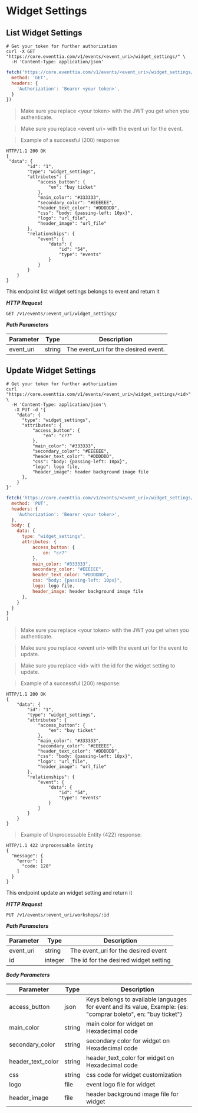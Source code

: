 # Widget Settings

## List Widget Settings

```shell
# Get your token for further authorization
curl -X GET "https://core.eventtia.com/v1/events/<event_uri>/widget_settings/" \
  -H 'Content-Type: application/json'
```

```javascript
fetch('https://core.eventtia.com/v1/events/<event_uri>/widget_settings/', {
  method: 'GET',
  headers: {
    'Authorization': 'Bearer <your token>',
  }
})
```

> Make sure you replace &lt;your token&gt; with the JWT you get when you authenticate. 

> Make sure you replace &lt;event uri&gt; with the event uri for the event.

> Example of a successful (200) response:

```http
HTTP/1.1 200 OK
{
 "data": {
        "id": "1",
        "type": "widget_settings",
        "attributes": {
            "access_button": {
                "en": "buy ticket"
            },
            "main_color": "#333333",
            "secondary_color": "#EEEEEE",
            "header_text_color": "#DDDDDD",
            "css": "body: {passing-left: 10px}",
            "logo": "url_file",
            "header_image": "url_file"
        },
        "relationships": {
            "event": {
                "data": {
                    "id": "54",
                    "type": "events"
                }
            }
        }
    }
}
```

This endpoint list widget settings belongs to event and return it

***HTTP Request***

`GET /v1/events/:event_uri/widget_settings/`

***Path Parameters***

Parameter |  Type   | Description
--------- | ------- | -----------
event_uri | string  | The event_uri for the desired event.

## Update Widget Settings

```shell
# Get your token for further authorization
curl "https://core.eventtia.com/v1/events/<event_uri>/widget_settings/<id>" \
  -H 'Content-Type: application/json'\
   -X PUT -d '{
    "data": {
      "type": "widget_settings",
      "attributes": {
          "access_button": {
              "en": "cr7"
          },
          "main_color": "#333333",
          "secondary_color": "#EEEEEE",
          "header_text_color": "#DDDDDD",
          "css": "body: {passing-left: 10px}",
          "logo": logo file,
          "header_image": header background image file
      },
    }
}'
```

```javascript
fetch('https://core.eventtia.com/v1/events/<event_uri>/widget_settings/<id>', {
  method: 'PUT',
  headers: {
    'Authorization': 'Bearer <your token>',
  },
  body: {
    data: {
      type: "widget_settings",
      attributes: {
          access_button: {
              en: "cr7"
          },
          main_color: "#333333",
          secondary_color: "#EEEEEE",
          header_text_color: "#DDDDDD",
          css: "body: {passing-left: 10px}",
          logo: logo file,
          header_image: header background image file
      },
    }
  }
}
)
```

> Make sure you replace &lt;your token&gt; with the JWT you get when you authenticate. 

> Make sure you replace &lt;event uri&gt; with the event uri for the event to update. 

> Make sure you replace &lt;id&gt; with the id for the widget setting to update. 

> Example of a successful (200) response:

```http
HTTP/1.1 200 OK
{
    "data": {
        "id": "1",
        "type": "widget_settings",
        "attributes": {
            "access_button": {
                "en": "buy ticket"
            },
            "main_color": "#333333",
            "secondary_color": "#EEEEEE",
            "header_text_color": "#DDDDDD",
            "css": "body: {passing-left: 10px}",
            "logo": "url_file",
            "header_image": "url_file"
        },
        "relationships": {
            "event": {
                "data": {
                    "id": "54",
                    "type": "events"
                }
            }
        }
    }
}
```

>Example of Unprocessable Entity (422) response: 

```http
HTTP/1.1 422 Unprocessable Entity
{
  "message": {
    "error": [
      "code: 128"
    ]
  }
}
```

This endpoint update an widget setting and return it

***HTTP Request***

`PUT /v1/events/:event_uri/workshops/:id`

***Path Parameters***

Parameter |  Type   | Description
--------- | ------- | -----------
event_uri | string  | The event_uri for the desired event
   id     | integer | The id for the desired widget setting

***Body Parameters***

Parameter  |  Type  | Description
---------  | -------| -----------
access_button  | json | Keys belongs to available languages for event and its value, Example: {es: "comprar boleto", en: "buy ticket"}
main_color |  string  | main color for widget on Hexadecimal code
secondary_color |  string  | secondary color for widget on Hexadecimal code
header_text_color  | string | header_text_color for widget on Hexadecimal code
css  | string | css code for widget customization
logo | file | event logo file for widget
header_image   |  file  | header background image file for widget
